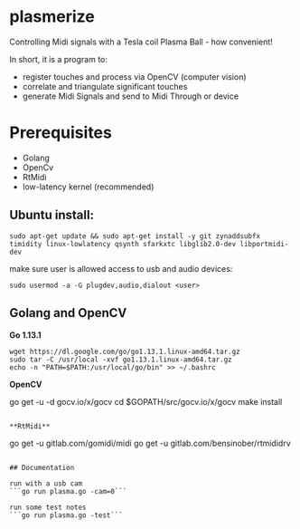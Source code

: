 # plasmerize

Controlling Midi signals with a Tesla coil Plasma Ball - how convenient!

In short, it is a program to:

* register touches and process via OpenCV (computer vision)
* correlate and triangulate significant touches
* generate Midi Signals and send to Midi Through or device

# Prerequisites

* Golang
* OpenCv
* RtMidi
* low-latency kernel (recommended)

## Ubuntu install:

```
sudo apt-get update && sudo apt-get install -y git zynaddsubfx timidity linux-lowlatency qsynth sfarkxtc libglib2.0-dev libportmidi-dev
```
make sure user is allowed access to usb and audio devices:
```
sudo usermod -a -G plugdev,audio,dialout <user>
```

## Golang and OpenCV

**Go 1.13.1**

```
wget https://dl.google.com/go/go1.13.1.linux-amd64.tar.gz
sudo tar -C /usr/local -xvf go1.13.1.linux-amd64.tar.gz
echo -n "PATH=$PATH:/usr/local/go/bin" >> ~/.bashrc
```

**OpenCV**

go get -u -d gocv.io/x/gocv
cd $GOPATH/src/gocv.io/x/gocv
make install
```

**RtMidi**

```
go get -u gitlab.com/gomidi/midi
go get -u gitlab.com/bensinober/rtmididrv
```

## Documentation

run with a usb cam
```go run plasma.go -cam=0```

run some test notes
```go run plasma.go -test```

